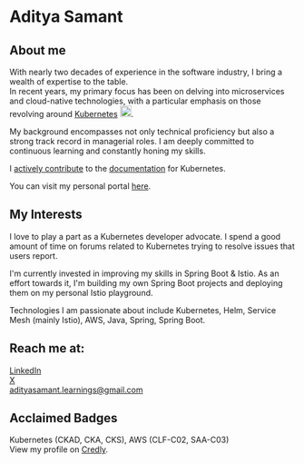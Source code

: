 # Aditya Samant

## About me
With nearly two decades of experience in the software industry, I bring a wealth of
expertise to the table.  
In recent years, my primary focus has been on delving into microservices and
cloud-native technologies, with a particular emphasis on those revolving around [Kubernetes](https://kubernetes.io/) <img src="https://upload.wikimedia.org/wikipedia/commons/3/39/Kubernetes_logo_without_workmark.svg" width="20" height="20" />.

My background encompasses not only technical proficiency but also a strong track record in managerial roles. I am deeply committed to continuous learning and constantly honing my skills.

I [actively contribute](https://adityasamant-learnings.com/blog/1/kubernetes/kubernetes-contributions.html) to the [documentation](https://github.com/kubernetes/website) for Kubernetes.

You can visit my personal portal [here](https://adityasamant-learnings.com).

## My Interests
I love to play a part as a Kubernetes developer advocate. I spend a good amount of time on forums related to Kubernetes trying to resolve issues that users report.

I'm currently invested in improving my skills in Spring Boot & Istio.
As an effort towards it, I'm building my own Spring Boot projects and deploying them on my personal Istio playground.

Technologies I am passionate about include Kubernetes, Helm, Service Mesh (mainly Istio), AWS, Java, Spring, Spring Boot.

## Reach me at:
[LinkedIn](www.linkedin.com/in/aditya-samant)  
[X](https://twitter.com/adityaoncloud)  
adityasamant.learnings@gmail.com


## Acclaimed Badges
Kubernetes (CKAD, CKA, CKS), AWS (CLF-C02, SAA-C03)  
View my profile on [Credly](https://www.credly.com/users/adityasamant/badges).



<!--
**adityasamant25/adityasamant25** is a ✨ _special_ ✨ repository because its `README.md` (this file) appears on your GitHub profile.

Here are some ideas to get you started:

- 🔭 I’m currently working on ...
- 🌱 I’m currently learning ...
- 👯 I’m looking to collaborate on ...
- 🤔 I’m looking for help with ...
- 💬 Ask me about ...
- 📫 How to reach me: ...
- 😄 Pronouns: ...
- ⚡ Fun fact: ...
-->
